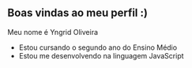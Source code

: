 ## Boas vindas ao meu perfil :) ## 

Meu nome é Yngrid Oliveira

- Estou cursando o segundo ano do Ensino Médio
- Estou me desenvolvendo na linguagem JavaScript
